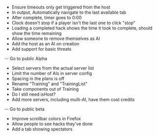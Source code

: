 - Ensure timeouts only get triggered from the host
- In output, Automatically navigate to the last available tab
- After complete, timer goes to 0:00
- Clock doesn't stop if a player isn't the last one to click "stop"
- Loading a completed hack shows the time it took to complete, should show the time remaining
- Allow someone to remove themselves as AI
- Add the host as an AI on creation
- Add support for basic threats

-- Go to public Alpha

- Select servers from the actual server list
- Limit the number of AIs in server config
- Spacing in the plans is off
- Rename "Training" and "TrainingList"
- Take components out of Training
- Do I still need isHost?
- Add more servers, including multi-AI, have them cost credits

-- Go to public beta

- Improve scrollbar colors in Firefox
- Allow people to see hacks they've done
- Add a tab showing spectators
